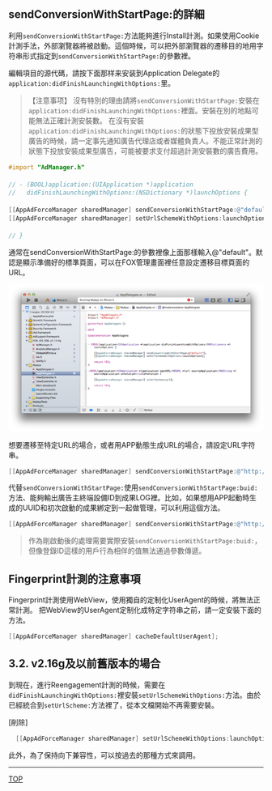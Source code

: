 ## sendConversionWithStartPage:的詳細

利用`sendConversionWithStartPage:`方法能夠進行Install計測。如果使用Cookie計測手法，外部瀏覽器將被啟動。這個時候，可以把外部瀏覽器的遷移目的地用字符串形式指定到`sendConversionWithStartPage:`的參數裡。

編輯項目的源代碼，請按下面那样来安装到Application Delegate的`application:didFinishLaunchingWithOptions:`里。

> 【注意事项】
沒有特別的理由請將`sendConversionWithStartPage:`安裝在`application:didFinishLaunchingWithOptions:`裡面。安裝在別的地點可能無法正確計測安裝數。
在沒有安裝`application:didFinishLaunchingWithOptions:`的狀態下投放安裝成果型廣告的時候，請一定事先通知廣告代理店或者媒體負責人。不能正常計測的狀態下投放安裝成果型廣告，可能被要求支付超過計測安裝數的廣告費用。

```objective-c
#import "AdManager.h"

// - (BOOL)application:(UIApplication *)application
//   didFinishLaunchingWithOptions:(NSDictionary *)launchOptions {

[[AppAdForceManager sharedManager] sendConversionWithStartPage:@"default"];
[[AppAdForceManager sharedManager] setUrlSchemeWithOptions:launchOptions];

// }
```

通常在sendConversionWithStartPage:的參數裡像上面那樣輸入@"default"。默認是顯示準備好的標準頁面，可以在FOX管理畫面裡任意設定遷移目標頁面的URL。

![sendConversion01](./img01.png)

想要遷移至特定URL的場合，或者用APP動態生成URL的場合，請設定URL字符串。

```objective-c
[[AppAdForceManager sharedManager] sendConversionWithStartPage:@"http://yourhost.com/yourpage.html"];
```
代替`sendConversionWithStartPage:`使用`sendConversionWithStartPage:buid:`方法、能夠輸出廣告主終端設備ID到成果LOG裡。比如，如果想用APP起動時生成的UUID和初次啟動的成果綁定到一起做管理，可以利用這個方法。

```objective-c
[[AppAdForceManager sharedManager] sendConversionWithStartPage:@"http://yourhost.com/yourpage.html" buid:@"{your uniq id}"];
```
> 作為剛啟動後的處理需要實際安裝`sendConversionWithStartPage:buid:`，但像登錄ID這樣的用戶行為相伴的值無法通過參數傳遞。

## Fingerprint計測的注意事項

Fingerprint計測使用WebView，使用獨自的定制化UserAgent的時候，將無法正常計測。
把WebView的UserAgent定制化成特定字符串之前，請一定安裝下面的方法。

```objective-c
[[AppAdForceManager sharedManager] cacheDefaultUserAgent];
```

## 3.2.	v2.16g及以前舊版本的場合

到現在，進行Reengagement計測的時候，需要在`didFinishLaunchingWithOptions:`裡安裝`setUrlSchemeWithOptions:`方法。由於已經統合到`setUrlScheme:`方法裡了，從本文檔開始不再需要安裝。

[削除]
```objective-c
  [[AppAdForceManager sharedManager] setUrlSchemeWithOptions:launchOptions];
```

此外，為了保持向下兼容性，可以按過去的那種方式來調用。


---
[TOP](/lang/tw/README.md)
